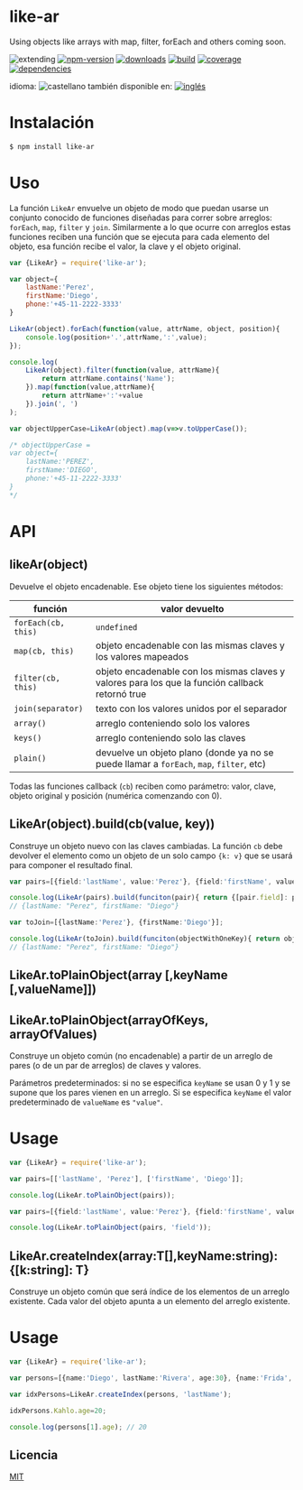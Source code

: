 <!--multilang v0 es:LEEME.md en:README.md -->
# like-ar
<!--lang:es-->
Using objects like arrays with map, filter, forEach and others coming soon.
<!--lang:en--]
Using objects like arrays with map, filter, forEach and others coming soon.

[!--lang:*-->

<!-- cucardas -->
![extending](https://img.shields.io/badge/stability-extending-orange.svg)
[![npm-version](https://img.shields.io/npm/v/like-ar.svg)](https://npmjs.org/package/like-ar)
[![downloads](https://img.shields.io/npm/dm/like-ar.svg)](https://npmjs.org/package/like-ar)
[![build](https://img.shields.io/travis/codenautas/like-ar/master.svg)](https://travis-ci.org/codenautas/like-ar)
[![coverage](https://img.shields.io/coveralls/codenautas/like-ar/master.svg)](https://coveralls.io/r/codenautas/like-ar)
[![dependencies](https://img.shields.io/david/codenautas/like-ar.svg)](https://david-dm.org/codenautas/like-ar)


<!--multilang buttons-->

idioma: ![castellano](https://raw.githubusercontent.com/codenautas/multilang/master/img/lang-es.png)
también disponible en:
[![inglés](https://raw.githubusercontent.com/codenautas/multilang/master/img/lang-en.png)](README.md)

<!--lang:es-->
# Instalación
<!--lang:en--]
# Install
[!--lang:*-->
```sh
$ npm install like-ar
```

<!--lang:es-->
# Uso

La función `LikeAr` envuelve un objeto de modo que puedan usarse un
conjunto conocido de funciones diseñadas para correr sobre arreglos: 
`forEach`, `map`, `filter` y `join`. Similarmente a lo que ocurre con arreglos 
estas funciones reciben una función que se ejecuta para cada elemento del objeto,
esa función recibe el valor, la clave y el objeto original.

<!--lang:en--]
# Usage

The function `LikeAr` wraps an object. The wraped object can be used like an array 
with some array functions: `forEach`, `map`, `filter` y `join`. 

These functions receive a callback in the same way that the array version does. 

[!--lang:*-->
```js
var {LikeAr} = require('like-ar');

var object={
    lastName:'Perez',
    firstName:'Diego',
    phone:'+45-11-2222-3333'
}

LikeAr(object).forEach(function(value, attrName, object, position){
    console.log(position+'.',attrName,':',value);
});

console.log(
    LikeAr(object).filter(function(value, attrName){
        return attrName.contains('Name');
    }).map(function(value,attrName){
        return attrName+':'+value
    }).join(', ')
);

var objectUpperCase=LikeAr(object).map(v=>v.toUpperCase());

/* objectUpperCase = 
var object={
    lastName:'PEREZ',
    firstName:'DIEGO',
    phone:'+45-11-2222-3333'
}
*/

```

<!--lang:*-->
# API

## likeAr(object)
<!--lang:es-->
Devuelve el objeto encadenable. Ese objeto tiene los siguientes métodos:

función             | valor devuelto
--------------------|--------------------
`forEach(cb, this)` | `undefined`
`map(cb, this)`     | objeto encadenable con las mismas claves y los valores mapeados
`filter(cb, this)`  | objeto encadenable con los mismas claves y valores para los que la función callback retornó true
`join(separator)`   | texto con los valores unidos por el separador
`array()`           | arreglo conteniendo solo los valores
`keys()`            | arreglo conteniendo solo las claves
`plain()`           | devuelve un objeto plano (donde ya no se puede llamar a `forEach`, `map`, `filter`, etc)

Todas las funciones callback (`cb`) reciben como parámetro: valor, clave, objeto original y posición (numérica comenzando con 0). 

<!--lang:en--]
The callback functions receive these parameters: `value`, `key`, the `original` object and the `position` (starting by 0).
The functions that in the Array case returns Arrays returns a chainable object.

function            | returned value
--------------------|--------------------
`forEach(cb, this)` | `undefined`
`map(cb, this)`     | chainable object with the same keys and the value mapeds
`filter(db, this)`  | chainable object with the same keys and values for only that key/value that returns true in the callback function
`join(separator)`   | string with the join of the values
`array()`           | array of values
`keys()`            | array of keys
`plain()`           | plain object without LikeAr functions


[!--lang:*-->

## LikeAr(object).build(cb(value, key))
<!--lang:es-->
Construye un objeto nuevo con las claves cambiadas. 
La función `cb` debe devolver el elemento como un objeto de un solo campo `{k: v}` que se usará para componer el resultado final. 

<!--lang:en--]
Builds a new object with new keys. 

The callback function must return a `{key: value}` object to compose the final result. 
[!--lang:*-->

```ts
var pairs=[{field:'lastName', value:'Perez'}, {field:'firstName', value:'Diego'}];

console.log(LikeAr(pairs).build(funciton(pair){ return {[pair.field]: pair.value}; ));
// {lastName: "Perez", firstName: "Diego"}

var toJoin=[{lastName:'Perez'}, {firstName:'Diego'}];

console.log(LikeAr(toJoin).build(funciton(objectWithOneKey){ return objectWithOneKey; ));
// {lastName: "Perez", firstName: "Diego"}

```

## LikeAr.toPlainObject(array [,keyName [,valueName]])
## LikeAr.toPlainObject(arrayOfKeys, arrayOfValues)

<!--lang:es-->
Construye un objeto común (no encadenable) a partir de un arreglo de pares (o de un par de arreglos) de claves y valores. 

Parámetros predeterminados: si no se especifica `keyName` se usan 0 y 1 y se supone que los pares vienen en un arreglo. 
Si se especifica `keyName` el valor predeterminado de `valueName` es `"value"`.


<!--lang:en--]
Returns a plain object from an array of pairs (or a pair of arrays) of key/values. 

Default values: `0` and `1` if `keyName` is not set. `"value"` for `valueName` if `keyName` is set.

[!--lang:*-->
# Usage

```ts
var {LikeAr} = require('like-ar');

var pairs=[['lastName', 'Perez'], ['firstName', 'Diego']];

console.log(LikeAr.toPlainObject(pairs));

var pairs=[{field:'lastName', value:'Perez'}, {field:'firstName', value:'Diego'}];

console.log(LikeAr.toPlainObject(pairs, 'field'));
```

## LikeAr.createIndex(array:T[],keyName:string):{[k:string]: T}

<!--lang:es-->
Construye un objeto común que será índice de los elementos de un arreglo existente. 
Cada valor del objeto apunta a un elemento del arreglo existente.

<!--lang:en--]
Returns a plain object containing the same element indexed by keyName

[!--lang:*-->
# Usage

```ts
var {LikeAr} = require('like-ar');

var persons=[{name:'Diego', lastName:'Rivera', age:30}, {name:'Frida', lastName:'Kahlo'}];

var idxPersons=LikeAr.createIndex(persons, 'lastName');

idxPersons.Kahlo.age=20;

console.log(persons[1].age); // 20
```

<!--lang:es-->
## Licencia
<!--lang:en--]
## License
[!--lang:*-->
  
[MIT](LICENSE)

